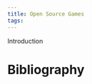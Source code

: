 ```yaml
---
title: Open Source Games
tags:
---
```


Introduction

<!-- more -->



# Bibliography

[^1]: Example of a source
